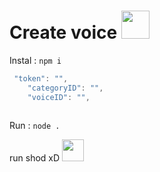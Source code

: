 # Create voice <img src="https://media.discordapp.net/attachments/975980845242396762/983957544219344936/880102313061146624.gif"  width="45px" height="45px" >

 

 Instal :  ```npm i```
 
 
```js
 "token": "",
    "categoryID": "",
    "voiceID": "",
    
   ```
   
  
  Run :  ```node .```

run shod xD <img src="https://media.discordapp.net/attachments/975980845242396762/983957570207223858/892728280195670026.gif"  width="35px" height="35px" >
